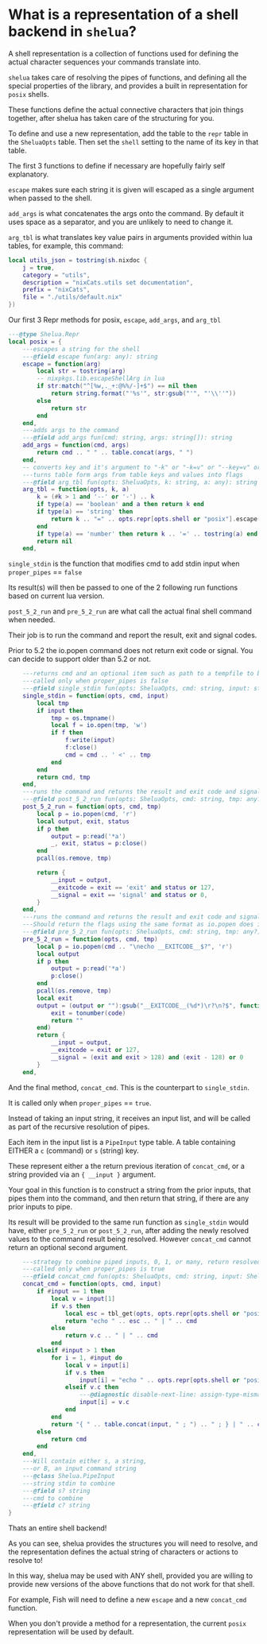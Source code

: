 # What is a representation of a shell backend in `shelua`?

A shell representation is a collection of functions used for defining the actual character sequences your commands translate into.

`shelua` takes care of resolving the pipes of functions,
and defining all the special properties of the library,
and provides a built in representation for `posix` shells.

These functions define the actual connective characters that join things together, after shelua has taken care of the structuring for you.

To define and use a new representation, add the table to the `repr` table in the `SheluaOpts` table.
Then set the `shell` setting to the name of its key in that table.

The first 3 functions to define if necessary are hopefully fairly self explanatory.

`escape` makes sure each string it is given will escaped as a single argument when passed to the shell.

`add_args` is what concatenates the args onto the command. By default it uses space as a separator, and you are unlikely to need to change it.

`arg_tbl` is what translates key value pairs in arguments provided within lua tables, for example, this command:

```lua
local utils_json = tostring(sh.nixdoc {
	j = true,
	category = "utils",
	description = "nixCats.utils set documentation",
	prefix = "nixCats",
	file = "./utils/default.nix"
})
```

Our first 3 Repr methods for posix, `escape`, `add_args`, and `arg_tbl`

```lua
---@type Shelua.Repr
local posix = {
	---escapes a string for the shell
	---@field escape fun(arg: any): string
	escape = function(arg)
		local str = tostring(arg)
		-- nixpkgs.lib.escapeShellArg in lua
		if str:match("^[%w,._+:@%%/-]+$") == nil then
			return string.format("'%s'", str:gsub("'", "'\\''"))
		else
			return str
		end
	end,
	---adds args to the command
	---@field add_args fun(cmd: string, args: string[]): string
	add_args = function(cmd, args)
		return cmd .. " " .. table.concat(args, " ")
	end,
	-- converts key and it's argument to "-k" or "-k=v" or "--key=v" or nil to ignore
	---turns table form args from table keys and values into flags
	---@field arg_tbl fun(opts: SheluaOpts, k: string, a: any): string|nil
	arg_tbl = function(opts, k, a)
		k = (#k > 1 and '--' or '-') .. k
		if type(a) == 'boolean' and a then return k end
		if type(a) == 'string' then
			return k .. "=" .. opts.repr[opts.shell or "posix"].escape(a)
		end
		if type(a) == 'number' then return k .. '=' .. tostring(a) end
		return nil
	end,
```

`single_stdin` is the function that modifies cmd to add stdin input when `proper_pipes` == `false`

Its result(s) will then be passed to one of the 2 following run functions based on current lua version.

`post_5_2_run` and `pre_5_2_run` are what call the actual final shell command when needed.

Their job is to run the command and report the result, exit and signal codes.

Prior to 5.2 the io.popen command does not return exit code or signal. You can decide to support older than 5.2 or not.

```lua
	---returns cmd and an optional item such as path to a tempfile to be passed to post_5_2_run or pre_5_2_run
	---called only when proper_pipes is false
	---@field single_stdin fun(opts: SheluaOpts, cmd: string, input: string?): (string, any?)
	single_stdin = function(opts, cmd, input)
		local tmp
		if input then
			tmp = os.tmpname()
			local f = io.open(tmp, 'w')
			if f then
				f:write(input)
				f:close()
				cmd = cmd .. ' <' .. tmp
			end
		end
		return cmd, tmp
	end,
	---runs the command and returns the result and exit code and signal
	---@field post_5_2_run fun(opts: SheluaOpts, cmd: string, tmp: any?): { __input: string, __exitcode: number, __signal: number }
	post_5_2_run = function(opts, cmd, tmp)
		local p = io.popen(cmd, 'r')
		local output, exit, status
		if p then
			output = p:read('*a')
			_, exit, status = p:close()
		end
		pcall(os.remove, tmp)

		return {
			__input = output,
			__exitcode = exit == 'exit' and status or 127,
			__signal = exit == 'signal' and status or 0,
		}
	end,
	---runs the command and returns the result and exit code and signal
	---Should return the flags using the same format as io.popen does in 5.2+
	---@field pre_5_2_run fun(opts: SheluaOpts, cmd: string, tmp: any?): { __input: string, __exitcode: number, __signal: number }
	pre_5_2_run = function(opts, cmd, tmp)
		local p = io.popen(cmd .. "\necho __EXITCODE__$?", 'r')
		local output
		if p then
			output = p:read('*a')
			p:close()
		end
		pcall(os.remove, tmp)
		local exit
		output = (output or ""):gsub("__EXITCODE__(%d*)\r?\n?$", function(code)
			exit = tonumber(code)
			return ""
		end)
		return {
			__input = output,
			__exitcode = exit or 127,
			__signal = (exit and exit > 128) and (exit - 128) or 0
		}
	end,
```

And the final method, `concat_cmd`. This is the counterpart to `single_stdin`.

It is called only when `proper_pipes` == `true`.

Instead of taking an input string, it receives an input list, and will be called as part of the recursive resolution of pipes.

Each item in the input list is a `PipeInput` type table. A table containing EITHER a `c` (command) or `s` (string) key.

These represent either a the return previous iteration of `concat_cmd`, or a string provided via an `{ __input }` argument.

Your goal in this function is to construct a string from the prior inputs,
that pipes them into the command, and then return that string, if there are any prior inputs to pipe.

Its result will be provided to the same run function as `single_stdin` would have, either `pre_5_2_run` or `post_5_2_run`,
after adding the newly resolved values to the command result being resolved.
However `concat_cmd` cannot return an optional second argument.

```lua
	---strategy to combine piped inputs, 0, 1, or many, return resolved command to run
	---called only when proper_pipes is true
	---@field concat_cmd fun(opts: SheluaOpts, cmd: string, input: Shelua.PipeInput[]): string
	concat_cmd = function(opts, cmd, input)
		if #input == 1 then
			local v = input[1]
			if v.s then
				local esc = tbl_get(opts, opts.repr[opts.shell or "posix"].escape(v.s)
				return "echo " .. esc .. " | " .. cmd
			else
				return v.c .. " | " .. cmd
			end
		elseif #input > 1 then
			for i = 1, #input do
				local v = input[i]
				if v.s then
					input[i] = "echo " .. opts.repr[opts.shell or "posix"].escape(v.s)
				elseif v.c then
					---@diagnostic disable-next-line: assign-type-mismatch
					input[i] = v.c
				end
			end
			return "{ " .. table.concat(input, " ; ") .. " ; } | " .. cmd
		else
			return cmd
		end
	end,
	---Will contain either s, a string,
	---or B, an input command string
	---@class Shelua.PipeInput
	---string stdin to combine
	---@field s? string
	---cmd to combine
	---@field c? string
}
```

Thats an entire shell backend!

As you can see, shelua provides the structures you will need to resolve,
and the representation defines the actual string of characters or actions to resolve to!

In this way, shelua may be used with ANY shell, provided you are willing to provide new versions of the above functions that do not work for that shell.

For example, Fish will need to define a new `escape` and a new `concat_cmd` function.

When you don't provide a method for a representation, the current `posix` representation will be used by default.
